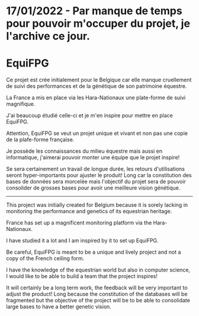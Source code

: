 # 17/01/2022 - Par manque de temps pour pouvoir m'occuper du projet, je l'archive ce jour.

# EquiFPG
Ce projet est crée initialement pour le Belgique car elle manque cruellement de suivi des performances et de la génétique de son patrimoine équestre. 

La France a mis en place via les Hara-Nationaux une plate-forme de suivi magnifique. 

J'ai beaucoup étudié celle-ci et je m'en inspire pour mettre en place EquiFPG.

Attention, EquiFPG se veut un projet unique et vivant et non pas une copie de la plafe-forme française.

Je possède les connaissances du milieu équestre mais aussi en informatique, j'aimerai pouvoir monter une équipe que le projet inspire!

Se sera certainement un travail de longue durée, les retours d'utilisations seront hyper-importants pour ajuster le produit!
Long car la constitution des bases de données sera morcelée mais l'objectif du projet sera de pouvoir consolider de grosses bases pour avoir une meilleure vision génétique.

-------------------------------------------------------------------

This project was initially created for Belgium because it is sorely lacking in monitoring the performance and genetics of its equestrian heritage. 

France has set up a magnificent monitoring platform via the Hara-Nationaux. 

I have studied it a lot and I am inspired by it to set up EquiFPG.

Be careful, EquiFPG is meant to be a unique and lively project and not a copy of the French ceiling form.

I have the knowledge of the equestrian world but also in computer science, I would like to be able to build a team that the project inspires!

It will certainly be a long term work, the feedback will be very important to adjust the product!
Long because the constitution of the databases will be fragmented but the objective of the project will be to be able to consolidate large bases to have a better genetic vision.
